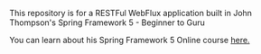 

This repository is for a RESTFul WebFlux application built in John Thompson's Spring Framework 5 - Beginner to Guru

You can learn about his Spring Framework 5 Online course [here.](http://courses.springframework.guru/p/spring-framework-5-begginer-to-guru/?product_id=363173)
